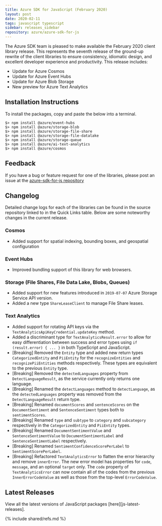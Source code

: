 ```yaml
---
title: Azure SDK for JavaScript (February 2020)
layout: post
date: 2020-02-11
tags: javascript typescript
sidebar: releases_sidebar
repository: azure/azure-sdk-for-js
---
```


The Azure SDK team is pleased to make available the February 2020 client library release. This represents the seventh release of the ground-up rewrite of the client libraries to ensure consistency, idiomatic design, and excellent developer experience and productivity. This release includes:

- Update for Azure Cosmos
- Update for Azure Event Hubs
- Update for Azure Blob Storage
- New preview for Azure Text Analytics

## Installation Instructions
To install the packages, copy and paste the below into a terminal.

    $> npm install @azure/event-hubs
    $> npm install @azure/storage-blob
    $> npm install @azure/storage-file-share
    $> npm install @azure/storage-file-datalake
    $> npm install @azure/storage-queue
    $> npm install @azure/ai-text-analytics
    $> npm install @azure/cosmos

## Feedback
If you have a bug or feature request for one of the libraries, please post an issue at the [azure-sdk-for-js repository](https://github.com/azure/azure-sdk-for-js/issues)

## Changelog

Detailed change logs for each of the libraries can be found in the source repository linked to in the Quick Links table.
Below are some noteworthy changes in the current release.

### Cosmos
- Added support for spatial indexing, bounding boxes, and geospatial configuration

### Event Hubs
- Improved bundling support of this library for web browsers.

### Storage (File Shares, File Data Lake, Blobs, Queues)
- Added support for new features introduced in `2019-07-07` Azure Storage Service API version.
- Added a new type `ShareLeaseClient` to manage File Share leases.

### Text Analytics
- Added support for rotating API keys via the `TextAnalyticsApiKeyCredential.updateKey` method.
- Added a discriminant type for `TextAnalyticsResult.error` to allow for easy differentiation between success and error types using `if (result.error) { ... }` in both TypeScript and JavaScript.
- [Breaking] Removed the `Entity` type and added new return types `CategorizedEntity` and `PiiEntity` for the `recognizeEntities` and `recognizePiiEntities` methods respectively. These types are equivalent to the previous `Entity` type.
- [Breaking] Removed the `detectedLanguages` property from `DetectLanguageResult`, as the service currently only returns one language.
- [Breaking] Renamed the `detectLanguages` method to `detectLanguage`, as the `detectedLanguages` property was removed from the `DetectLanguageResult` return type.
- [Breaking] Renamed `documentScores` and `sentenceScores` on the `DocumentSentiment` and `SentenceSentiment` types both to `sentimentScores`.
- [Breaking] Renamed `type` and `subtype` to `category` and `subcategory` respectively in the `CategorizedEntity` and `PiiEntity` types.
- [Breaking] Renamed `DocumentSentimentValue` and `SentenceSentimentValue` to `DocumentSentimentLabel` and `SentenceSentimentLabel` respectively.
- [Breaking] Renamed `SentimentConfidenceScorePerLabel` to `SentimentScorePerLabel`.
- [Breaking] Refactored `TextAnalyticsError` to flatten the error hierarchy and remove `innerError`. The new error model has properties for `code`, `message`, and an optional `target` only. The `code` property of `TextAnalyticsError` can now contain all of the codes from the previous `InnerErrorCodeValue` as well as those from the top-level `ErrorCodeValue`.

## Latest Releases

View all the latest versions of JavaScript packages [here][js-latest-releases].

{% include shared/refs.md %}
